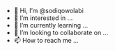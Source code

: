 - 👋 Hi, I’m @sodiqowolabi
- 👀 I’m interested in ...
- 🌱 I’m currently learning ...
- 💞️ I’m looking to collaborate on ...
- 📫 How to reach me ...

<!---
sodiqowolabi/sodiqowolabi is a ✨ special ✨ repository because its `README.md` (this file) appears on your GitHub profile.
You can click the Preview link to take a look at your changes.
--->
